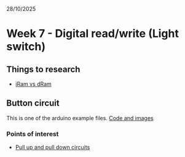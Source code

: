 28/10/2025

# Week 7 - Digital read/write (Light switch)

## Things to research
- [iRam vs dRam](/Electronics/RAM_SRAM_vs_DRAM)

## Button circuit
This is one of the arduino example files.
[Code and images](/Electronics/Circuits/Push_button_LED)

### Points of interest
- [Pull up and pull down circuits](/Electronics/Pull_up_pull_down)

